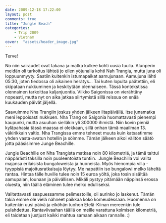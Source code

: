```yaml
---
date: 2009-12-18 17:22:00
layout: post
comments: true
title: "Jungle Beach"
categories:
    - Trip 2009
    - Vietnam
cover:  "assets/header_image.jpg"
---
```


Terve!

No niin sairaudet ovat takana ja matka kulkee kohti uusia tuulia. Alunperin
meidän oli tarkoitus lähteä jo eilen yöjunalla kohti Nah Trangia, mutta juna
oli loppuunmyyty. Saatiin kuitenkin istumapaikat aamujunaan. Aamujuna lähti
05:30, joten tiedossa oli aikainen herätys... Tai kuten lopulta päätettiin,
eli skipataan nukkuminen ja keskitytään olennaiseen. Tässä kontekstissa
olennainen tarkoittaa kaljanjuontia. Viikko Saigonissa on vierähtäny nopeasti,
mutta nyt on aika jatkaa siirtymistä sillä reissua on enää kuukauden päivät
jäljellä.

Saavuimme Nha Trangiin joskus yhden jälkeen iltapäivällä. Itse junamatka meni
leppoisasti nukkuen. Nha Trang on Saigonia huomattavasti pienempi kaupunki,
mutta asuuhan sielläkin yli 300000 ihmistä. Niin kovin pieniä kyläpahasia
tässä maassa ei olekkaan, sillä onhan tämä maailman 13. väkirikkain valtio.
Nha Trangissa emme tehneet muuta kuin katsastimme yhden vasta-avatun hotellin
ja söimme. Tämän jälkeen alkoi välitön säätö jotta pääsisimme Junge Beachille.

Jungle Beachille on Nha Trangista matkaa noin 80 kilometriä, ja tämä taittui
näppärästi taksilla noin puoleentoista tuntiin.  Jungle Beachilla voi valita
majansa erilaisista bungaloweista ja huoneista. Myös hienompia villa
-tyyppisiä majoitusratkaisuja löytyy. Me napattiin iso bungalowi melko läheltä
rantaa. Hintaa tälle huville tulee noin 15 euroa yöltä, joka tosin sisältää
aamupalan, lounaan ja päivällisen. Mikäli pystyy pitämään näppinsä erossa
oluesta, niin täällä eläminen tulee melko edulliseksi.

Valitettavasti saapuessamme pelimestoille, oli aurinko jo laskenut. Tämän
takia emme ole vielä nähneet paikkaa koko komeudessaan. Huomenna on kuitenkin
uusi päivä ja eiköhän tuohon Etelä-Kiinan mereenkin tule pulahdettua.
Rantaviivaahan täällä on meille varattuna kolmisen kilometriä, eli taidetaan
justjust kaikki mahtua samaan aikaan rannalle. :)
